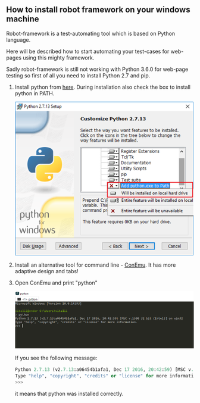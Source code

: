 ## How to install robot framework on your windows machine

Robot-framework is a test-automating tool which is based on Python language.

Here will be described how to start automating your test-cases for web-pages using this mighty framework.

Sadly robot-framework is still not working with Python 3.6.0 for web-page testing so first of all you need to install Python 2.7 and pip.

1. Install python from [here](https://www.python.org/downloads/). During installation also check the box to install python in PATH.

    ![](/images/Python_install.png)

2. Install an alternative tool for command line - [ConEmu](https://conemu.github.io/). It has more adaptive design and tabs!
3. Open ConEmu and print "python"

    ![](/images/conemu_python.png)

    If you see the following message:

    ```python
    Python 2.7.13 (v2.7.13:a06454b1afa1, Dec 17 2016, 20:42:59) [MSC v.1500 32 bit (Intel)] on win32
    Type "help", "copyright", "credits" or "license" for more information.
    >>>
    ```

    it means that python was installed correctly.  
